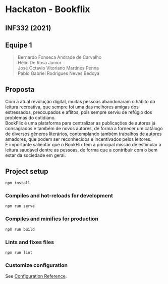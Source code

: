 # Hackaton - Bookflix
## INF332 (2021)

## Equipe 1
> Bernardo Fonseca Andrade de Carvalho <br>
> Hélio De Rosa Junior <br>
> José Octavio Vitoriano Martines Penna <br>
> Pablo Gabriel Rodrigues Neves Bedoya <br>

## Proposta

Com a atual revolução digital, muitas pessoas abandonaram o hábito da leitura recreativa, que sempre foi uma das melhores amigas dos estressados, preocupados e aflitos, pois sempre serviu de refúgio dos problemas do cotidiano. <br>
BookFlix é uma plataforma para centralizar as publicações de autores já consagrados e também de novos autores, de forma a fornecer um catálogo de diversos gêneros literários, contemplando também trabalhos de autores amadores, que podem ser reconhecidos e incentivados pelos leitores. <br>
É importante salientar que o BookFlix tem a principal missão de estimular a leitura saudável dentre as pessoas, de forma que a contribuir com o bem estar da sociedade em geral. <br>

## Project setup
```
npm install
```

### Compiles and hot-reloads for development
```
npm run serve
```

### Compiles and minifies for production
```
npm run build
```

### Lints and fixes files
```
npm run lint
```

### Customize configuration
See [Configuration Reference](https://cli.vuejs.org/config/).
